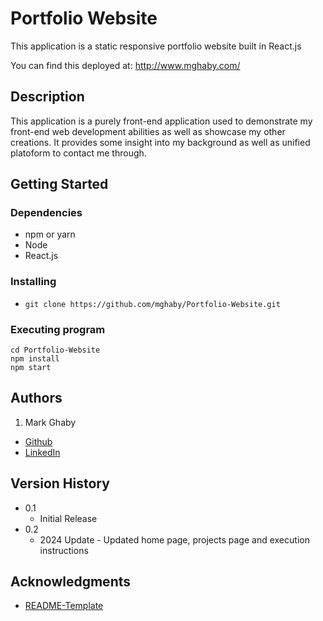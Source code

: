 # Portfolio Website

This application is a static responsive portfolio website built in React.js

You can find this deployed at: http://www.mghaby.com/

## Description

This application is a purely front-end application used to demonstrate my front-end web development abilities as well as showcase my other creations. It provides some insight into my background as well as unified platoform to contact me through.

## Getting Started

### Dependencies

* npm or yarn
* Node
* React.js

### Installing

* `git clone https://github.com/mghaby/Portfolio-Website.git`


### Executing program

```
cd Portfolio-Website
npm install
npm start
```

## Authors

1. Mark Ghaby
  * [Github](https://github.com/mghaby)
  * [LinkedIn](https://www.linkedin.com/in/mghaby/)

## Version History

* 0.1
    * Initial Release
* 0.2
    * 2024 Update - Updated home page, projects page and execution instructions

## Acknowledgments

* [README-Template](https://gist.github.com/DomPizzie/7a5ff55ffa9081f2de27c315f5018afc)